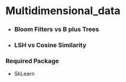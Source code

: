 # Multidimensional_data #
* ### Bloom Filters vs B plus Trees ###

* ### LSH vs Cosine Similarity ###

### Required Package ###

* SkLearn



